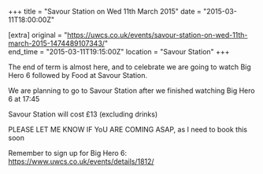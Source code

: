 +++
title = "Savour Station on Wed 11th March 2015"
date = "2015-03-11T18:00:00Z"

[extra]
original = "https://uwcs.co.uk/events/savour-station-on-wed-11th-march-2015-1474489107343/"    
end_time = "2015-03-11T19:15:00Z"
location = "Savour Station"
+++

The end of term is almost here, and to celebrate we are going to watch Big Hero 6 followed by Food at Savour Station.

We are planning to go to Savour Station after we finished watching Big Hero 6 at 17:45

Savour Station will cost £13 (excluding drinks)

PLEASE LET ME KNOW IF YoU ARE COMING ASAP, as I need to book this soon

Remember to sign up for Big Hero 6: https://www.uwcs.co.uk/events/details/1812/

